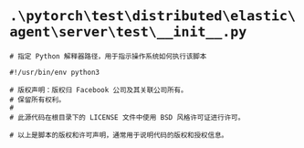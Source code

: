 # `.\pytorch\test\distributed\elastic\agent\server\test\__init__.py`

```
# 指定 Python 解释器路径，用于指示操作系统如何执行该脚本

#!/usr/bin/env python3

# 版权声明：版权归 Facebook 公司及其关联公司所有。
# 保留所有权利。
#
# 此源代码在根目录下的 LICENSE 文件中使用 BSD 风格许可证进行许可。

# 以上是脚本的版权和许可声明，通常用于说明代码的版权和授权信息。
```